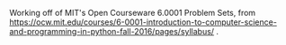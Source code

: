 Working off of MIT's Open Courseware 6.0001 Problem Sets, from https://ocw.mit.edu/courses/6-0001-introduction-to-computer-science-and-programming-in-python-fall-2016/pages/syllabus/ .

